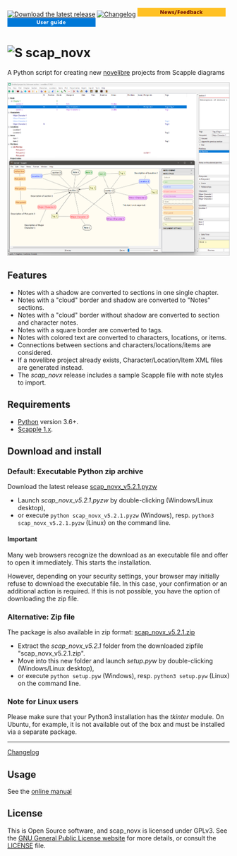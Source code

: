 [![Download the latest release](docs/img/download-button.png)](https://raw.githubusercontent.com/peter88213/scap_novx/main/dist/scap_novx_v5.2.1.pyzw)
[![Changelog](docs/img/changelog-button.png)](docs/changelog.md)
[![News/Feedback](docs/img/news-button.png)](https://github.com/peter88213/novelibre/discussions)
[![User guide](docs/img/help-button.png)](https://peter88213.github.io/nvhelp-en/scap_novx/)

# ![S](icons/sLogo32.png) scap_novx

A Python script for creating new [novelibre](https://github.com/peter88213/novelibre/) projects from Scapple diagrams 

![Screenshot: Example](docs/Screenshots/screen01.png)

## Features

- Notes with a shadow are converted to sections in one single chapter.
- Notes with a "cloud" border and shadow are converted to "Notes" sections.
- Notes with a "cloud" border without shadow are converted to section and character notes.
- Notes with a square border are converted to tags.
- Notes with colored text are converted to characters, locations, or items.
- Connections between sections and characters/locations/items are considered.
- If a novelibre project already exists, Character/Location/Item XML files are generated instead.
- The *scap_novx* release includes a sample Scapple file with note styles to import.

 
## Requirements

- [Python](https://www.python.org/) version 3.6+.
- [Scapple 1.x](https://www.literatureandlatte.com/scapple/overview).


## Download and install

### Default: Executable Python zip archive

Download the latest release [scap_novx_v5.2.1.pyzw](https://github.com/peter88213/scap_novx/raw/main/dist/scap_novx_v5.2.1.pyzw)

- Launch *scap_novx_v5.2.1.pyzw* by double-clicking (Windows/Linux desktop),
- or execute `python scap_novx_v5.2.1.pyzw` (Windows), resp. `python3 scap_novx_v5.2.1.pyzw` (Linux) on the command line.

#### Important

Many web browsers recognize the download as an executable file and offer to open it immediately. 
This starts the installation.

However, depending on your security settings, your browser may 
initially  refuse  to download the executable file. 
In this case, your confirmation or an additional action is required. 
If this is not possible, you have the option of downloading 
the zip file. 


### Alternative: Zip file

The package is also available in zip format: [scap_novx_v5.2.1.zip](https://github.com/peter88213/scap_novx/raw/main/dist/scap_novx_v5.2.1.zip)

- Extract the *scap_novx_v5.2.1* folder from the downloaded zipfile "scap_novx_v5.2.1.zip".
- Move into this new folder and launch *setup.pyw* by double-clicking (Windows/Linux desktop), 
- or execute `python setup.pyw` (Windows), resp. `python3 setup.pyw` (Linux) on the command line.

### Note for Linux users

Please make sure that your Python3 installation has the *tkinter* module. On Ubuntu, for example, it is not available out of the box and must be installed via a separate package. 

------------------------------------------------------------------

[Changelog](docs/changelog.md)

## Usage

See the [online manual](https://peter88213.github.io/nvhelp-en/scap_novx/)

## License

This is Open Source software, and scap_novx is licensed under GPLv3. See the
[GNU General Public License website](https://www.gnu.org/licenses/gpl-3.0.en.html) for more
details, or consult the [LICENSE](https://github.com/peter88213/scap_novx/blob/main/LICENSE) file.


 




